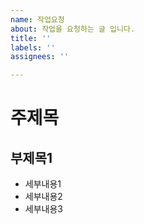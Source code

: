 ```yaml
---
name: 작업요청
about: 작업을 요청하는 글 입니다.
title: ''
labels: ''
assignees: ''

---
```


# 주제목

## 부제목1
-  세부내용1
-  세부내용2
-  세부내용3
